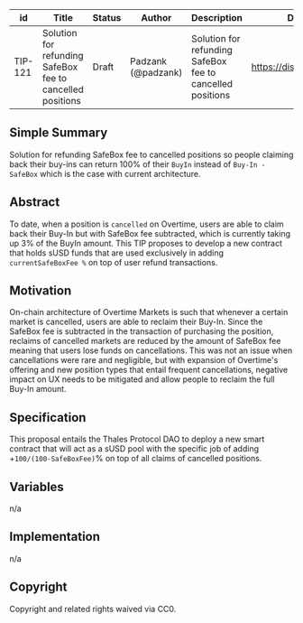 | id | Title | Status | Author | Description | Discussions to | Created |
| ----------- | ----------- | ----------- | ----------- | ----------- | ----------- | ----------- |
| TIP-121 | Solution for refunding SafeBox fee to cancelled positions | Draft | Padzank (@padzank) | Solution for refunding SafeBox fee to cancelled positions | https://discord.gg/rPpPcMXSeU | 2023-01-26


## Simple Summary
 
Solution for refunding SafeBox fee to cancelled positions so people claiming back their buy-ins can return 100% of their `BuyIn` instead of `Buy-In - SafeBox` which is the case with current architecture.

## Abstract

To date, when a position is `cancelled` on Overtime, users are able to claim back their Buy-In but with SafeBox fee subtracted, which is currently taking up 3% of the BuyIn amount. This TIP proposes to develop a new contract that holds sUSD funds that are used exclusively in adding `currentSafeBoxFee %` on top of user refund transactions.
 
## Motivation
 
On-chain architecture of Overtime Markets is such that whenever a certain market is cancelled, users are able to reclaim their Buy-In. Since the SafeBox fee is subtracted in the transaction of purchasing the position, reclaims of cancelled markets are reduced by the amount of SafeBox fee meaning that users lose funds on cancellations. This was not an issue when cancellations were rare and negligible, but with expansion of Overtime's offering and new position types that entail frequent cancellations, negative impact on UX needs to be mitigated and allow people to reclaim the full Buy-In amount.


## Specification


This proposal entails the Thales Protocol DAO to deploy a new smart contract that will act as a sUSD pool with the specific job of adding +`100/(100-SafeBoxFee)`% on top of all claims of cancelled positions.


## Variables

n/a
 
## Implementation


n/a


## Copyright
 
Copyright and related rights waived via CC0.
